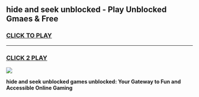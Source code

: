 
## hide and seek unblocked - Play Unblocked Gmaes & Free
<h3>
<a href="https://news.freeplayer.one?title=hide_and_seek_unblocked&ref=23F">CLICK TO PLAY</a></h3>
<hr>

<h3>
<a href="https://news.freeplayer.one?title=hide_and_seek_unblocked&ref=23F">CLICK 2 PLAY</a>
  
</h3>

<a href="https://news.freeplayer.one?title=hide_and_seek_unblocked&ref=23F/"><img src="https://clearcache.store/games.png"></a>


**hide and seek unblocked games unblocked: Your Gateway to Fun and Accessible Online Gaming**
